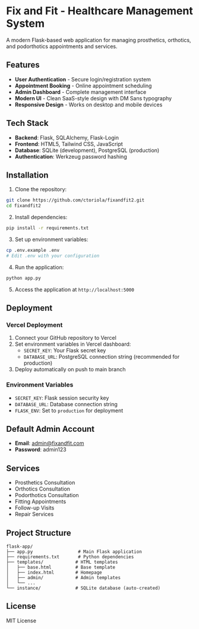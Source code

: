 # Fix and Fit - Healthcare Management System

A modern Flask-based web application for managing prosthetics, orthotics, and podorthotics appointments and services.

## Features

- **User Authentication** - Secure login/registration system
- **Appointment Booking** - Online appointment scheduling
- **Admin Dashboard** - Complete management interface
- **Modern UI** - Clean SaaS-style design with DM Sans typography
- **Responsive Design** - Works on desktop and mobile devices

## Tech Stack

- **Backend**: Flask, SQLAlchemy, Flask-Login
- **Frontend**: HTML5, Tailwind CSS, JavaScript
- **Database**: SQLite (development), PostgreSQL (production)
- **Authentication**: Werkzeug password hashing

## Installation

1. Clone the repository:
```bash
git clone https://github.com/ctoriola/fixandfit2.git
cd fixandfit2
```

2. Install dependencies:
```bash
pip install -r requirements.txt
```

3. Set up environment variables:
```bash
cp .env.example .env
# Edit .env with your configuration
```

4. Run the application:
```bash
python app.py
```

5. Access the application at `http://localhost:5000`

## Deployment

### Vercel Deployment

1. Connect your GitHub repository to Vercel
2. Set environment variables in Vercel dashboard:
   - `SECRET_KEY`: Your Flask secret key
   - `DATABASE_URL`: PostgreSQL connection string (recommended for production)
3. Deploy automatically on push to main branch

### Environment Variables

- `SECRET_KEY`: Flask session security key
- `DATABASE_URL`: Database connection string
- `FLASK_ENV`: Set to `production` for deployment

## Default Admin Account

- **Email**: admin@fixandfit.com
- **Password**: admin123

## Services

- Prosthetics Consultation
- Orthotics Consultation  
- Podorthotics Consultation
- Fitting Appointments
- Follow-up Visits
- Repair Services

## Project Structure

```
flask-app/
├── app.py                 # Main Flask application
├── requirements.txt       # Python dependencies
├── templates/            # HTML templates
│   ├── base.html         # Base template
│   ├── index.html        # Homepage
│   ├── admin/            # Admin templates
│   └── ...
└── instance/             # SQLite database (auto-created)
```

## License

MIT License
